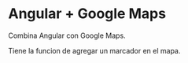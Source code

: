 # Angular + Google Maps

Combina Angular con Google Maps.

Tiene la funcion de agregar un marcador en el mapa.
